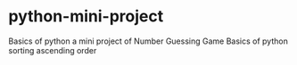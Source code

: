 # python-mini-project
Basics of python a mini project of Number Guessing Game
Basics of python sorting ascending order
